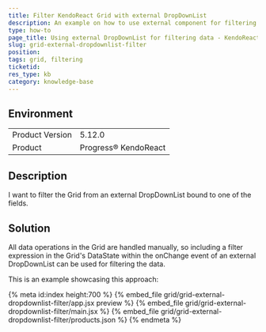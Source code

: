 ```yaml
---
title: Filter KendoReact Grid with external DropDownList
description: An example on how to use external component for filtering Grid's data
type: how-to
page_title: Using external DropDownList for filtering data - KendoReact Grid
slug: grid-external-dropdownlist-filter
position:
tags: grid, filtering
ticketid: 
res_type: kb
category: knowledge-base
---
```

 
## Environment
<table>
	<tbody>
		<tr>
			<td>Product Version</td>
			<td>5.12.0</td>
		</tr>
		<tr>
			<td>Product</td>
			<td>Progress® KendoReact</td>
		</tr>
	</tbody>
</table>

## Description
I want to filter the Grid from an external DropDownList bound to one of the fields.

## Solution
All data operations in the Grid are handled manually, so including a filter expression in the Grid's DataState within the onChange event of an external DropDownList can be used for filtering the data. 

This is an example showcasing this approach:

{% meta id:index height:700 %}
{% embed_file grid/grid-external-dropdownlist-filter/app.jsx preview %}
{% embed_file grid/grid-external-dropdownlist-filter/main.jsx %}
{% embed_file grid/grid-external-dropdownlist-filter/products.json %} 
{% endmeta %}